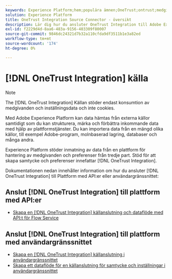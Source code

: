 ```yaml
---
keywords: Experience Platform;hem;populära ämnen;OneTrust;ontrust;medgivande;samtycke och inställningar;efterlevnad
solution: Experience Platform
title: OneTrust Integration Source Connector - översikt
description: Lär dig hur du ansluter OneTrust Integration till Adobe Experience Platform med API:er eller användargränssnittet.
exl-id: f2229d4d-8aa6-483a-9156-403309f80007
source-git-commit: 9846dc24321d7b32a110cfda9df3511b1e3a82ed
workflow-type: tm+mt
source-wordcount: '174'
ht-degree: 0%

---
```


# [!DNL OneTrust Integration] källa

>[!NOTE]
>
>The [!DNL OneTrust Integration] Källan stöder endast konsumtion av medgivanden och inställningsdata och inte cookies.

Med Adobe Experience Platform kan data hämtas från externa källor samtidigt som du kan strukturera, märka och förbättra inkommande data med hjälp av plattformstjänster. Du kan importera data från en mängd olika källor, till exempel Adobe-program, molnbaserad lagring, databaser och många andra.

Experience Platform stöder inmatning av data från en plattform för hantering av medgivanden och preferenser från tredje part. Stöd för att skapa samtycke och preferenser innefattar [!DNL OneTrust Integration].

Dokumentationen nedan innehåller information om hur du ansluter [!DNL OneTrust Integration] till Plattform med API:er eller användargränssnittet:

## Anslut [!DNL OneTrust Integration] till plattform med API:er

- [Skapa en [!DNL OneTrust Integration] källanslutning och dataflöde med API:t för Flow Service](../../tutorials/api/create/consent-and-preferences/onetrust.md)

## Anslut [!DNL OneTrust Integration] till plattform med användargränssnittet

- [Skapa en [!DNL OneTrust Integration] källanslutning i användargränssnittet](../../tutorials/ui/create/consent-and-preferences/onetrust.md)
- [Skapa ett dataflöde för en källanslutning för samtycke och inställningar i användargränssnittet](../../tutorials/ui/dataflow/consent-and-preferences.md)
